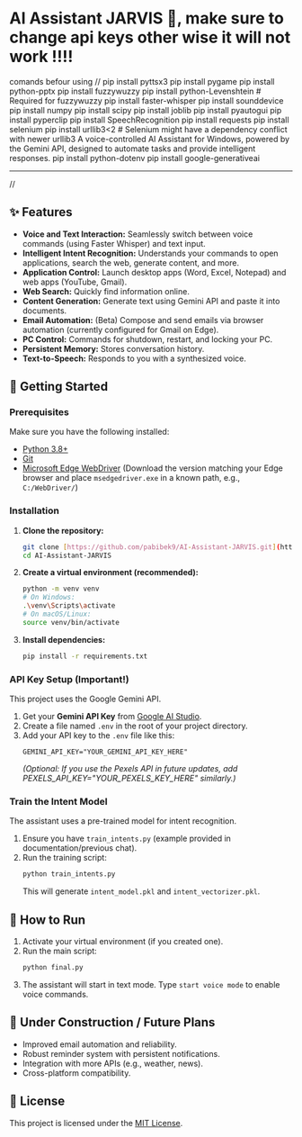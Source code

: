 # AI Assistant JARVIS 🤖, make sure to change api keys other wise it will not work !!!!
comands befour using //
pip install pyttsx3
pip install pygame
pip install python-pptx
pip install fuzzywuzzy
pip install python-Levenshtein # Required for fuzzywuzzy
pip install faster-whisper
pip install sounddevice
pip install numpy
pip install scipy
pip install joblib
pip install pyautogui
pip install pyperclip
pip install SpeechRecognition
pip install requests
pip install selenium
pip install urllib3<2 # Selenium might have a dependency conflict with newer urllib3
A voice-controlled AI Assistant for Windows, powered by the Gemini API, designed to automate tasks and provide intelligent responses.
pip install python-dotenv
pip install google-generativeai

---
//


## ✨ Features

* **Voice and Text Interaction:** Seamlessly switch between voice commands (using Faster Whisper) and text input.
* **Intelligent Intent Recognition:** Understands your commands to open applications, search the web, generate content, and more.
* **Application Control:** Launch desktop apps (Word, Excel, Notepad) and web apps (YouTube, Gmail).
* **Web Search:** Quickly find information online.
* **Content Generation:** Generate text using Gemini API and paste it into documents.
* **Email Automation:** (Beta) Compose and send emails via browser automation (currently configured for Gmail on Edge).
* **PC Control:** Commands for shutdown, restart, and locking your PC.
* **Persistent Memory:** Stores conversation history.
* **Text-to-Speech:** Responds to you with a synthesized voice.

## 🚀 Getting Started

### Prerequisites

Make sure you have the following installed:
* [Python 3.8+](https://www.python.org/downloads/)
* [Git](https://git-scm.com/downloads)
* [Microsoft Edge WebDriver](https://developer.microsoft.com/en-us/microsoft-edge/tools/webdriver/) (Download the version matching your Edge browser and place `msedgedriver.exe` in a known path, e.g., `C:/WebDriver/`)

### Installation

1.  **Clone the repository:**
    ```bash
    git clone [https://github.com/pabibek9/AI-Assistant-JARVIS.git](https://github.com/pabibek9/AI-Assistant-JARVIS.git)
    cd AI-Assistant-JARVIS
    ```
2.  **Create a virtual environment (recommended):**
    ```bash
    python -m venv venv
    # On Windows:
    .\venv\Scripts\activate
    # On macOS/Linux:
    source venv/bin/activate
    ```
3.  **Install dependencies:**
    ```bash
    pip install -r requirements.txt
    ```

### API Key Setup (Important!)

This project uses the Google Gemini API.
1.  Get your **Gemini API Key** from [Google AI Studio](https://aistudio.google.com/app/apikey).
2.  Create a file named `.env` in the root of your project directory.
3.  Add your API key to the `.env` file like this:
    ```
    GEMINI_API_KEY="YOUR_GEMINI_API_KEY_HERE"
    ```
    *(Optional: If you use the Pexels API in future updates, add PEXELS_API_KEY="YOUR_PEXELS_KEY_HERE" similarly.)*

### Train the Intent Model

The assistant uses a pre-trained model for intent recognition.
1.  Ensure you have `train_intents.py` (example provided in documentation/previous chat).
2.  Run the training script:
    ```bash
    python train_intents.py
    ```
    This will generate `intent_model.pkl` and `intent_vectorizer.pkl`.

## 🏃 How to Run

1.  Activate your virtual environment (if you created one).
2.  Run the main script:
    ```bash
    python final.py
    ```
3.  The assistant will start in text mode. Type `start voice mode` to enable voice commands.

## 🚧 Under Construction / Future Plans

* Improved email automation and reliability.
* Robust reminder system with persistent notifications.
* Integration with more APIs (e.g., weather, news).
* Cross-platform compatibility.

## 📄 License

This project is licensed under the [MIT License](LICENSE).
